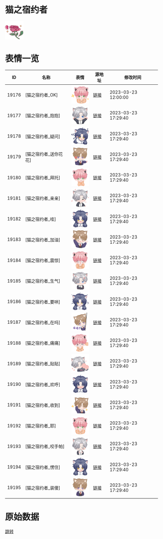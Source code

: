 # 猫之宿约者

<img src="./cover.png" height="60" alt="cover" />

# 表情一览

|ID|名称|表情|源地址|修改时间|
|----|----|----|----|----|
|19176|[猫之宿约者_OK]|<img src="./pic/019176_%5B猫之宿约者_OK%5D.png" height="60" alt="OK"/>|[链接](https://i0.hdslb.com/bfs/garb/1a711d54a7ea8d30504d0e855b658ff2a206cd72.png)|2023-03-23 12:00:00|
|19177|[猫之宿约者_抱抱]|<img src="./pic/019177_%5B猫之宿约者_抱抱%5D.png" height="60" alt="抱抱"/>|[链接](https://i0.hdslb.com/bfs/garb/2987119d45549834254f0ee236fd34f6272e9064.png)|2023-03-23 17:29:40|
|19178|[猫之宿约者_疑问]|<img src="./pic/019178_%5B猫之宿约者_疑问%5D.png" height="60" alt="疑问"/>|[链接](https://i0.hdslb.com/bfs/garb/b6699eea152b29f7f16a83e4fa1a500504513fbf.png)|2023-03-23 17:29:40|
|19179|[猫之宿约者_送你花花]|<img src="./pic/019179_%5B猫之宿约者_送你花花%5D.png" height="60" alt="送你花花"/>|[链接](https://i0.hdslb.com/bfs/garb/3fa523d5b306455bf50b43661fb2b8abfa05e97c.png)|2023-03-23 17:29:40|
|19180|[猫之宿约者_拜托]|<img src="./pic/019180_%5B猫之宿约者_拜托%5D.png" height="60" alt="拜托"/>|[链接](https://i0.hdslb.com/bfs/garb/730998fc53eeea705d82e29f4817b7cc4cf52850.png)|2023-03-23 17:29:40|
|19181|[猫之宿约者_亲亲]|<img src="./pic/019181_%5B猫之宿约者_亲亲%5D.png" height="60" alt="亲亲"/>|[链接](https://i0.hdslb.com/bfs/garb/f83a14d62ee39474446b34215f5470ce3315b8c8.png)|2023-03-23 17:29:40|
|19182|[猫之宿约者_哇]|<img src="./pic/019182_%5B猫之宿约者_哇%5D.png" height="60" alt="哇"/>|[链接](https://i0.hdslb.com/bfs/garb/d62ac1fa77a03d52981d13a89339761cc97f8a42.png)|2023-03-23 17:29:40|
|19183|[猫之宿约者_加油]|<img src="./pic/019183_%5B猫之宿约者_加油%5D.png" height="60" alt="加油"/>|[链接](https://i0.hdslb.com/bfs/garb/edb7aaa22544aa96da3740436424244d4a1fc04e.png)|2023-03-23 17:29:40|
|19184|[猫之宿约者_震惊]|<img src="./pic/019184_%5B猫之宿约者_震惊%5D.png" height="60" alt="震惊"/>|[链接](https://i0.hdslb.com/bfs/garb/ae175d108d06c0862ab1e53da070718797c54d70.png)|2023-03-23 17:29:40|
|19185|[猫之宿约者_生气]|<img src="./pic/019185_%5B猫之宿约者_生气%5D.png" height="60" alt="生气"/>|[链接](https://i0.hdslb.com/bfs/garb/c605bcf8953e8e7e5a03cb44ee5a66a1a0e17bde.png)|2023-03-23 17:29:40|
|19186|[猫之宿约者_要哄]|<img src="./pic/019186_%5B猫之宿约者_要哄%5D.png" height="60" alt="要哄"/>|[链接](https://i0.hdslb.com/bfs/garb/df84e98db403e5a6bac8dd0dcea19ed767f1eba8.png)|2023-03-23 17:29:40|
|19187|[猫之宿约者_在吗]|<img src="./pic/019187_%5B猫之宿约者_在吗%5D.png" height="60" alt="在吗"/>|[链接](https://i0.hdslb.com/bfs/garb/d04ffa9434ceecd0dcabafa0dd8806f8be6ae785.png)|2023-03-23 17:29:40|
|19188|[猫之宿约者_痛痛]|<img src="./pic/019188_%5B猫之宿约者_痛痛%5D.png" height="60" alt="痛痛"/>|[链接](https://i0.hdslb.com/bfs/garb/dd4927dabb9985045e85f69008f52d29f57835f7.png)|2023-03-23 17:29:40|
|19189|[猫之宿约者_贴贴]|<img src="./pic/019189_%5B猫之宿约者_贴贴%5D.png" height="60" alt="贴贴"/>|[链接](https://i0.hdslb.com/bfs/garb/14e22ae31c27945de7a98f94b3d182498c54ad8a.png)|2023-03-23 17:29:40|
|19190|[猫之宿约者_欢呼]|<img src="./pic/019190_%5B猫之宿约者_欢呼%5D.png" height="60" alt="欢呼"/>|[链接](https://i0.hdslb.com/bfs/garb/41e6143e9894999680b93bba304297a81484ba6c.png)|2023-03-23 17:29:40|
|19191|[猫之宿约者_收到]|<img src="./pic/019191_%5B猫之宿约者_收到%5D.png" height="60" alt="收到"/>|[链接](https://i0.hdslb.com/bfs/garb/7a15829faa75efe2a2fc40712b106f671af98f71.png)|2023-03-23 17:29:40|
|19192|[猫之宿约者_耶]|<img src="./pic/019192_%5B猫之宿约者_耶%5D.png" height="60" alt="耶"/>|[链接](https://i0.hdslb.com/bfs/garb/7285bca2b5e7ec1f770b96f3846e24df95d67487.png)|2023-03-23 17:29:40|
|19193|[猫之宿约者_咬手帕]|<img src="./pic/019193_%5B猫之宿约者_咬手帕%5D.png" height="60" alt="咬手帕"/>|[链接](https://i0.hdslb.com/bfs/garb/d62fc31cb39549051e4a111e61f62e666da09ad5.png)|2023-03-23 17:29:40|
|19194|[猫之宿约者_愣住]|<img src="./pic/019194_%5B猫之宿约者_愣住%5D.png" height="60" alt="愣住"/>|[链接](https://i0.hdslb.com/bfs/garb/3b09ac3e0e1ab82ad2700447737d5ce4081915d0.png)|2023-03-23 17:29:40|
|19195|[猫之宿约者_装傻]|<img src="./pic/019195_%5B猫之宿约者_装傻%5D.png" height="60" alt="装傻"/>|[链接](https://i0.hdslb.com/bfs/garb/0f3e17c1c69776f54ad004cd8d51c542eaa5d11e.png)|2023-03-23 17:29:40|

# 原始数据

[跳转](./raw.json)

